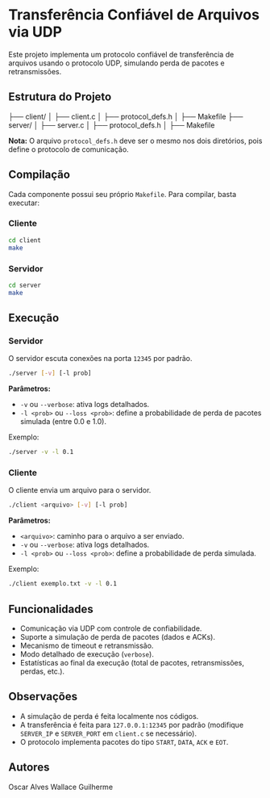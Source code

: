 # Transferência Confiável de Arquivos via UDP

Este projeto implementa um protocolo confiável de transferência de arquivos usando o protocolo UDP, simulando perda de pacotes e retransmissões.

## Estrutura do Projeto

├── client/
│   ├── client.c
│   ├── protocol_defs.h
│   ├── Makefile
├── server/
│   ├── server.c
│   ├── protocol_defs.h
│   ├── Makefile


**Nota:** O arquivo `protocol_defs.h` deve ser o mesmo nos dois diretórios, pois define o protocolo de comunicação.

## Compilação

Cada componente possui seu próprio `Makefile`. Para compilar, basta executar:

### Cliente

```bash
cd client
make
```

### Servidor

```bash
cd server
make
```

## Execução

### Servidor

O servidor escuta conexões na porta `12345` por padrão.

```bash
./server [-v] [-l prob]
```

**Parâmetros:**
- `-v` ou `--verbose`: ativa logs detalhados.
- `-l <prob>` ou `--loss <prob>`: define a probabilidade de perda de pacotes simulada (entre 0.0 e 1.0).

Exemplo:

```bash
./server -v -l 0.1
```

### Cliente

O cliente envia um arquivo para o servidor.

```bash
./client <arquivo> [-v] [-l prob]
```

**Parâmetros:**
- `<arquivo>`: caminho para o arquivo a ser enviado.
- `-v` ou `--verbose`: ativa logs detalhados.
- `-l <prob>` ou `--loss <prob>`: define a probabilidade de perda simulada.

Exemplo:

```bash
./client exemplo.txt -v -l 0.1
```

## Funcionalidades

- Comunicação via UDP com controle de confiabilidade.
- Suporte a simulação de perda de pacotes (dados e ACKs).
- Mecanismo de timeout e retransmissão.
- Modo detalhado de execução (`verbose`).
- Estatísticas ao final da execução (total de pacotes, retransmissões, perdas, etc.).

## Observações

- A simulação de perda é feita localmente nos códigos.
- A transferência é feita para `127.0.0.1:12345` por padrão (modifique `SERVER_IP` e `SERVER_PORT` em `client.c` se necessário).
- O protocolo implementa pacotes do tipo `START`, `DATA`, `ACK` e `EOT`.

## Autores

Oscar Alves
Wallace
Guilherme